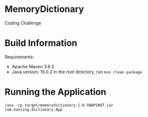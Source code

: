 # MemoryDictionary
Coding Challenge

# Build Information
Requirements:
* Apache Maven 3.6.3
* Java version: 15.0.2
In the root directory, run `mvn clean package`.

# Running the Application
`java -cp target/memorydictionary-1.0-SNAPSHOT.jar com.hassing.dictionary.App`
